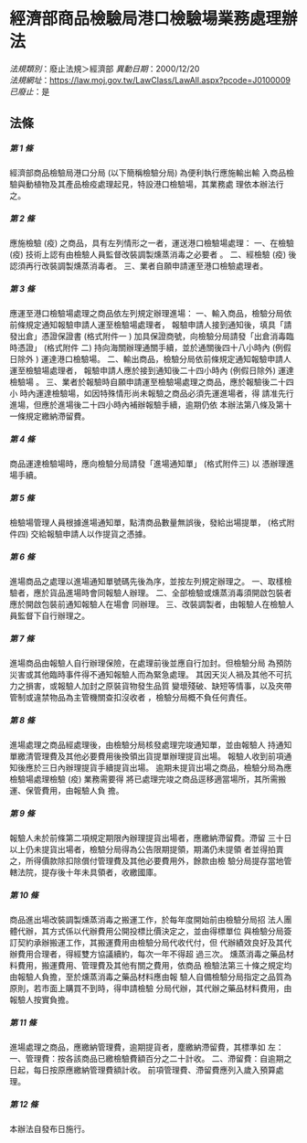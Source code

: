# 經濟部商品檢驗局港口檢驗場業務處理辦法

*法規類別*：廢止法規＞經濟部
*異動日期*：2000/12/20  
*法規網址*：https://law.moj.gov.tw/LawClass/LawAll.aspx?pcode=J0100009
*已廢止*：是


## 法條
##### 第 1 條
經濟部商品檢驗局港口分局 (以下簡稱檢驗分局) 為便利執行應施輸出輸
入商品檢驗與動植物及其產品檢疫處理起見，特設港口檢驗場，其業務處
理依本辦法行之。

##### 第 2 條
應施檢驗 (疫) 之商品，具有左列情形之一者，運送港口檢驗場處理：
一、在檢驗 (疫) 技術上認有由檢驗人員監督改裝調製燻蒸消毒之必要者
    。
二、經檢驗 (疫) 後認須再行改裝調製燻蒸消毒者。
三、業者自願申請運至港口檢驗處理者。


##### 第 3 條
應運至港口檢驗場處理之商品依左列規定辦理進場：
一、輸入商品，檢驗分局依前條規定通知報驗申請人運至檢驗場處理者，
    報驗申請人接到通知後，填具「請發出倉」憑證保證書 (格式附件一
    ) 加具保證商號，向檢驗分局請發「出倉消毒臨時憑證」 (格式附件
    二) 持向海關辦理通關手續，並於通關後四十八小時內 (例假日除外
    ) 運達港口檢驗場。
二、輸出商品，檢驗分局依前條規定通知報驗申請人運至檢驗場處理者，
    報驗申請人應於接到通知後二十四小時內 (例假日除外) 運達檢驗場
    。
三、業者於報驗時自願申請運至檢驗場處理之商品，應於報驗後二十四小
    時內運達檢驗場，如因特殊情形尚未報驗之商品必須先運進場者，得
    請准先行進場，但應於進場後二十四小時內補辦報驗手續，逾期仍依
    本辦法第八條及第十一條規定繳納滯留費。


##### 第 4 條
商品運達檢驗場時，應向檢驗分局請發「進場通知單」 (格式附件三) 以
憑辦理進場手續。

##### 第 5 條
檢驗場管理人員根據進場通知單，點清商品數量無誤後，發給出場提單，
 (格式附件四) 交給報驗申請人以作提貨之憑據。

##### 第 6 條
進場商品之處理以進場通知單號碼先後為序，並按左列規定辦理之。
一、取樣檢驗者，應於貨品進場時會同報驗人辦理。
二、全部檢驗或燻蒸消毒須開啟包裝者應於開啟包裝前通知報驗人在場會
    同辦理。
三、改裝調製者，由報驗人在檢驗人員監督下自行辦理之。


##### 第 7 條
進場商品由報驗人自行辦理保險，在處理前後並應自行加封。但檢驗分局
為預防災害或其他臨時事件得不通知報驗人而為緊急處理。
其因天災人禍及其他不可抗力之損害，或報驗人加封之原裝貨物發生品質
變壞殘破、缺短等情事，以及夾帶管制或違禁物品為主管機關查扣沒收者
，檢驗分局概不負任何責任。

##### 第 8 條
進場處理之商品經處理後，由檢驗分局核發處理完竣通知單，並由報驗人
持通知單繳清管理費及其他必要費用後換領出貨提單辦理提貨出場。
報驗人收到前項通知後應於三日內辦理提貨手續提貨出場。
逾期未提貨出場之商品，檢驗分局為應檢驗場處理檢驗 (疫) 業務需要得
將已處理完竣之商品逕移適當場所，其所需搬運、保管費用，由報驗人負
擔。

##### 第 9 條
報驗人未於前條第二項規定期限內辦理提貨出場者，應繳納滯留費。滯留
三十日以上仍未提貨出場者，檢驗分局得為公告限期提領，期滿仍未提領
者並得拍賣之，所得價款除扣除償付管理費及其他必要費用外，餘款由檢
驗分局提存當地管轄法院，提存後十年未具領者，收繳國庫。

##### 第 10 條
商品進出場改裝調製燻蒸消毒之搬運工作，於每年度開始前由檢驗分局招
法人團體代辦，其方式係以代辦費用公開投標比價決定之，並由得標單位
與檢驗分局簽訂契約承辦搬運工作，其搬運費用由檢驗分局代收代付，但
代辦績效良好及其代辦費用合理者，得經雙方協議續約，每次一年不得超
過三次。
燻蒸消毒之藥品材料費用，搬運費用、管理費及其他有關之費用，依商品
檢驗法第三十條之規定均由報驗人負擔，至於燻蒸消毒之藥品材料應由報
驗人自備檢驗分局指定之品質為原則，若市面上購買不到時，得申請檢驗
分局代辦，其代辦之藥品材料費用，由報驗人按實負擔。

##### 第 11 條
進場處理之商品，應繳納管理費，逾期提貨者，塵繳納滯留費，其標準如
左：
一、管理費：按各該商品已繳檢驗費額百分之二十計收。
二、滯留費：自逾期之日起，每日按原應繳納管理費額計收。
前項管理費、滯留費應列入歲入預算處理。


##### 第 12 條
本辦法自發布日施行。


